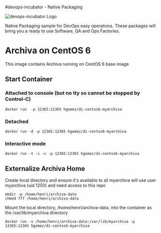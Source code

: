 #devops-incubator - Native Packaging

![devops-incubator Logo](https://raw.github.com/hgomez/devops-incubator/master/images/devops-incubator-33pct.png)

Native Packaging sample for DevOps easy operations.
These packages will bring you a ready to use Software, QA and Ops Factories.

# Archiva on CentOS 6

This image contains Archiva running on CentOS 6 base image 

## Start Container 

### Attached to console (but no tty so cannot be stopped by Control-C)
    docker run  -p 12365:12365 hgomez/di-centos6-myarchiva

### Detached
    docker run -d -p 12365:12365 hgomez/di-centos6-myarchiva

### Interactive mode
    docker run -t -i -v -p 12365:12365 hgomez/di-centos6-myarchiva

## Externalize Archiva Home

Create local directory and ensure it's available to all
myarchiva will use user myarchiva (uid 1250) and need access to this repo

    mkdir -p /home/henri/archiva-data
    chmod 777 /home/henri/archiva-data

Mount the local directory, /home/henri/archiva-data, into the container as the /var/lib/myarchiva directory

    docker run -v /home/henri/archiva-data:/var/lib/myarchiva -p 12365:12365 hgomez/di-centos6-myarchiva
 
